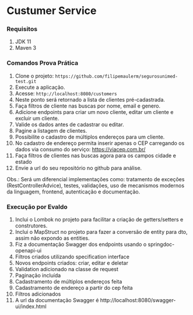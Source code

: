 # Custumer Service

### Requisitos

1. JDK 11
2. Maven 3

### Comandos Prova Prática

1. Clone o projeto: `https://github.com/filipemaulerm/segurosunimed-test.git`
2. Execute a aplicação.
3. Acesse: `http://localhost:8080/customers`
4. Neste ponto será retornado a lista de clientes pré-cadastrada.
5. Faça filtros de cliente nas buscas por nome, email e genero.
6. Adicione endpoints para criar um novo cliente, editar um cliente e excluir um cliente.
7. Valide os dados antes de cadastrar ou editar.
8. Pagine a listagem de clientes.
9. Possibilite o cadastro de múltiplos endereços para um cliente.
10. No cadastro de endereço permita inserir apenas o CEP carregando os dados via consumo do serviço: https://viacep.com.br/
11. Faça filtros de clientes nas buscas agora para os campos cidade e estado
12. Envie a url do seu repositório no github para análise.

Obs.: Será um diferencial implementações como: tratamento de exceções (RestControllerAdvice), testes, validações, uso de mecanismos modernos da linguagem, frontend, autenticação e documentação. 


### Execução por Evaldo
1. Inclui o Lombok no projeto para facilitar a criação de getters/setters e construtores.
2. Inclui o MapStruct no projeto para fazer a conversão de entity para dto, assim não expondo as entities.
3. Fiz a documentação Swagger dos endpoints usando o springdoc-openapi-ui
4. Filtros criados utilizando specification interface
5. Novos endpoints criados: criar, editar e deletar
6. Validation adicionado na classe de request
7. Paginação incluída
8. Cadastramento de múltiplos endereços feita
9. Cadastramento de endereço a partir do cep feita
10. Filtros adicionados
11. A url da documentação Swagger é http://localhost:8080/swagger-ui/index.html 

